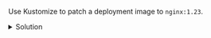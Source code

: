 Use Kustomize to patch a deployment image to `nginx:1.23`.

<details><summary>Solution</summary>
<br>

```bash
# Solution commands for kustomize-patch-image
```{exec}

</details>